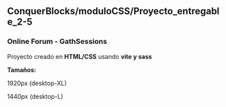 ## ConquerBlocks/moduloCSS/Proyecto_entregable_2-5

### Online Forum - GathSessions

Proyecto creado en **HTML/CSS** usando **vite y sass**

**Tamaños:** 

1920px (desktop-XL)

1440px (desktop-L)

  
